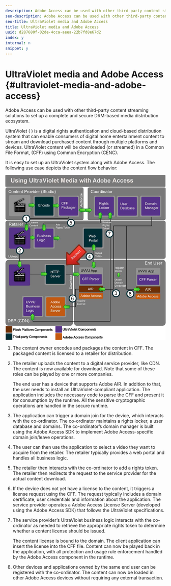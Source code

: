 ```yaml
---
description: Adobe Access can be used with other third-party content streaming solutions to set up a complete and secure DRM-based media distribution ecosystem.
seo-description: Adobe Access can be used with other third-party content streaming solutions to set up a complete and secure DRM-based media distribution ecosystem.
seo-title: UltraViolet media and Adobe Access
title: UltraViolet media and Adobe Access
uuid: d287680f-02de-4cca-aeea-22b7fd8e67d2
index: y
internal: n
snippet: y
---
```


# UltraViolet media and Adobe Access {#ultraviolet-media-and-adobe-access}

Adobe Access can be used with other third-party content streaming solutions to set up a complete and secure DRM-based media distribution ecosystem.

UltraViolet ( [](https://www.uvvu.com/)) is a digital rights authentication and cloud-based distribution system that can enable consumers of digital home entertainment content to stream and download purchased content through multiple platforms and devices. UltraViolet content will be downloaded (or streamed) in a Common File Format, (CFF) using Common Encryption (CENC).

It is easy to set up an UltraViolet system along with Adobe Access. The following use case depicts the content flow behavior: 

<a id="fig_cxy_dc2_44"></a>

![](assets/AdobeUV_web.png)

1. The content owner encodes and packages the content in CFF. The packaged content is licensed to a retailer for distribution. 
1. The retailer uploads the content to a digital service provider, like CDN. The content is now available for download. Note that some of these roles can be played by one or more companies.

   The end user has a device that supports Adobe AIR. In addition to that, the user needs to install an UltraViolet-compliant application. The application includes the necessary code to parse the CFF and present it for consumption by the runtime. All the sensitive cryptographic operations are handled in the secure runtime. 
1. The application can trigger a domain join for the device, which interacts with the co-ordinator. The co-ordinator maintains a rights locker, a user database and domains. The co-ordinator’s domain manager is built using the Adobe Access SDK to implement Adobe Access-specific domain join/leave operations. 
1. The user can then use the application to select a video they want to acquire from the retailer. The retailer typically provides a web portal and handles all business logic. 
1. The retailer then interacts with the co-ordinator to add a rights token. The retailer then redirects the request to the service provider for the actual content download. 
1. If the device does not yet have a license to the content, it triggers a license request using the CFF. The request typically includes a domain certificate, user credentials and information about the application. The service provider operates a Adobe Access License Server (developed using the Adobe Access SDK) that follows the UltraViolet specifications. 
1. The service provider’s UltraViolet business logic interacts with the co-ordinator as needed to retrieve the appropriate rights token to determine whether a content license should be issued.

   The content license is bound to the domain. The client application can insert the license into the CFF file. Content can now be played back in the application, with all protection and usage rule enforcement handled by the Adobe Access component in the runtime. 
1. Other devices and applications owned by the same end user can be registered with the co-ordinator. The content can now be loaded in other Adobe Access devices without requiring any external transaction.

